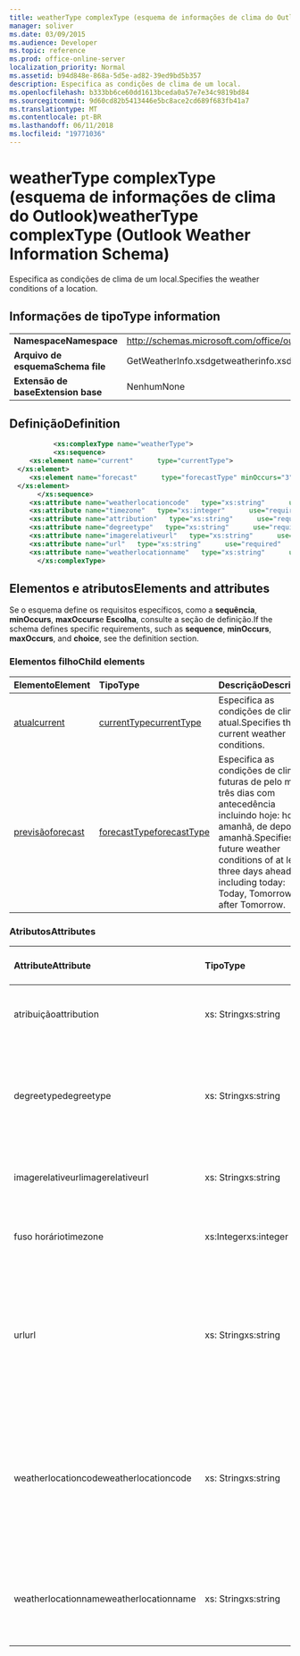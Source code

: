```yaml
---
title: weatherType complexType (esquema de informações de clima do Outlook)
manager: soliver
ms.date: 03/09/2015
ms.audience: Developer
ms.topic: reference
ms.prod: office-online-server
localization_priority: Normal
ms.assetid: b94d848e-868a-5d5e-ad82-39ed9bd5b357
description: Especifica as condições de clima de um local.
ms.openlocfilehash: b333bb6ce60dd1613bceda0a57e7e34c9819bd84
ms.sourcegitcommit: 9d60cd82b5413446e5bc8ace2cd689f683fb41a7
ms.translationtype: MT
ms.contentlocale: pt-BR
ms.lasthandoff: 06/11/2018
ms.locfileid: "19771036"
---
```

# <a name="weathertype-complextype-outlook-weather-information-schema"></a><span data-ttu-id="afd0d-103">weatherType complexType (esquema de informações de clima do Outlook)</span><span class="sxs-lookup"><span data-stu-id="afd0d-103">weatherType complexType (Outlook Weather Information Schema)</span></span>

<span data-ttu-id="afd0d-104">Especifica as condições de clima de um local.</span><span class="sxs-lookup"><span data-stu-id="afd0d-104">Specifies the weather conditions of a location.</span></span>
  
## <a name="type-information"></a><span data-ttu-id="afd0d-105">Informações de tipo</span><span class="sxs-lookup"><span data-stu-id="afd0d-105">Type information</span></span>

|||
|:-----|:-----|
|<span data-ttu-id="afd0d-106">**Namespace**</span><span class="sxs-lookup"><span data-stu-id="afd0d-106">**Namespace**</span></span> <br/> |http://schemas.microsoft.com/office/outlook/15/getweatherinfo.xsd  <br/> |
|<span data-ttu-id="afd0d-107">**Arquivo de esquema**</span><span class="sxs-lookup"><span data-stu-id="afd0d-107">**Schema file**</span></span> <br/> |<span data-ttu-id="afd0d-108">GetWeatherInfo.xsd</span><span class="sxs-lookup"><span data-stu-id="afd0d-108">getweatherinfo.xsd</span></span>  <br/> |
|<span data-ttu-id="afd0d-109">**Extensão de base**</span><span class="sxs-lookup"><span data-stu-id="afd0d-109">**Extension base**</span></span> <br/> |<span data-ttu-id="afd0d-110">Nenhum</span><span class="sxs-lookup"><span data-stu-id="afd0d-110">None</span></span>  <br/> |
   
## <a name="definition"></a><span data-ttu-id="afd0d-111">Definição</span><span class="sxs-lookup"><span data-stu-id="afd0d-111">Definition</span></span>

```XML
           <xs:complexType name="weatherType">
           <xs:sequence>
     <xs:element name="current"      type="currentType">
  </xs:element>  
     <xs:element name="forecast"      type="forecastType" minOccurs="3"     maxOccurs="unbounded"    >
  </xs:element>  
       </xs:sequence>
     <xs:attribute name="weatherlocationcode"   type="xs:string"      use="required"     />
     <xs:attribute name="timezone"   type="xs:integer"      use="required"     />
     <xs:attribute name="attribution"   type="xs:string"      use="required"     />
     <xs:attribute name="degreetype"   type="xs:string"      use="required"     />
     <xs:attribute name="imagerelativeurl"   type="xs:string"      use="required"     />
     <xs:attribute name="url"   type="xs:string"      use="required"     />
     <xs:attribute name="weatherlocationname"   type="xs:string"      use="required"     />
       </xs:complexType>

```

## <a name="elements-and-attributes"></a><span data-ttu-id="afd0d-112">Elementos e atributos</span><span class="sxs-lookup"><span data-stu-id="afd0d-112">Elements and attributes</span></span>

<span data-ttu-id="afd0d-113">Se o esquema define os requisitos específicos, como a **sequência**, **minOccurs**, **maxOccurs**e **Escolha**, consulte a seção de definição.</span><span class="sxs-lookup"><span data-stu-id="afd0d-113">If the schema defines specific requirements, such as **sequence**, **minOccurs**, **maxOccurs**, and **choice**, see the definition section.</span></span> 
  
### <a name="child-elements"></a><span data-ttu-id="afd0d-114">Elementos filho</span><span class="sxs-lookup"><span data-stu-id="afd0d-114">Child elements</span></span>

|<span data-ttu-id="afd0d-115">**Elemento**</span><span class="sxs-lookup"><span data-stu-id="afd0d-115">**Element**</span></span>|<span data-ttu-id="afd0d-116">**Tipo**</span><span class="sxs-lookup"><span data-stu-id="afd0d-116">**Type**</span></span>|<span data-ttu-id="afd0d-117">**Descrição**</span><span class="sxs-lookup"><span data-stu-id="afd0d-117">**Description**</span></span>|
|:-----|:-----|:-----|
|[<span data-ttu-id="afd0d-118">atual</span><span class="sxs-lookup"><span data-stu-id="afd0d-118">current</span></span>](current-element-weathertype-complextypeoutlook-weather-information-schema.md) <br/> |[<span data-ttu-id="afd0d-119">currentType</span><span class="sxs-lookup"><span data-stu-id="afd0d-119">currentType</span></span>](currenttype-complextype-outlook-weather-information-schema.md) <br/> |<span data-ttu-id="afd0d-120">Especifica as condições de clima atual.</span><span class="sxs-lookup"><span data-stu-id="afd0d-120">Specifies the current weather conditions.</span></span>  <br/> |
|[<span data-ttu-id="afd0d-121">previsão</span><span class="sxs-lookup"><span data-stu-id="afd0d-121">forecast</span></span>](forecast-element-weathertype-complextypeoutlook-weather-information-schema.md) <br/> |[<span data-ttu-id="afd0d-122">forecastType</span><span class="sxs-lookup"><span data-stu-id="afd0d-122">forecastType</span></span>](forecasttype-complextype-outlook-weather-information-schema.md) <br/> |<span data-ttu-id="afd0d-123">Especifica as condições de clima futuras de pelo menos três dias com antecedência incluindo hoje: hoje, amanhã, de depois de amanhã.</span><span class="sxs-lookup"><span data-stu-id="afd0d-123">Specifies the future weather conditions of at least three days ahead including today: Today, Tomorrow, Day after Tomorrow.</span></span>  <br/> |
   
### <a name="attributes"></a><span data-ttu-id="afd0d-124">Atributos</span><span class="sxs-lookup"><span data-stu-id="afd0d-124">Attributes</span></span>

|<span data-ttu-id="afd0d-125">**Attribute**</span><span class="sxs-lookup"><span data-stu-id="afd0d-125">**Attribute**</span></span>|<span data-ttu-id="afd0d-126">**Tipo**</span><span class="sxs-lookup"><span data-stu-id="afd0d-126">**Type**</span></span>|<span data-ttu-id="afd0d-127">**Obrigatório**</span><span class="sxs-lookup"><span data-stu-id="afd0d-127">**Required**</span></span>|<span data-ttu-id="afd0d-128">**Descrição**</span><span class="sxs-lookup"><span data-stu-id="afd0d-128">**Description**</span></span>|<span data-ttu-id="afd0d-129">**Valores possíveis**</span><span class="sxs-lookup"><span data-stu-id="afd0d-129">**Possible values**</span></span>|
|:-----|:-----|:-----|:-----|:-----|
|<span data-ttu-id="afd0d-130">atribuição</span><span class="sxs-lookup"><span data-stu-id="afd0d-130">attribution</span></span>  <br/> |<span data-ttu-id="afd0d-131">xs: String</span><span class="sxs-lookup"><span data-stu-id="afd0d-131">xs:string</span></span>  <br/> |<span data-ttu-id="afd0d-132">obrigatório</span><span class="sxs-lookup"><span data-stu-id="afd0d-132">required</span></span>  <br/> |<span data-ttu-id="afd0d-133">Especifica a fonte das informações de clima.</span><span class="sxs-lookup"><span data-stu-id="afd0d-133">Specifies the source of the weather information.</span></span>  <br/> |<span data-ttu-id="afd0d-134">Um valor do xs: string tipo</span><span class="sxs-lookup"><span data-stu-id="afd0d-134">A value of the type xs:string</span></span>  <br/> |
|<span data-ttu-id="afd0d-135">degreetype</span><span class="sxs-lookup"><span data-stu-id="afd0d-135">degreetype</span></span>  <br/> |<span data-ttu-id="afd0d-136">xs: String</span><span class="sxs-lookup"><span data-stu-id="afd0d-136">xs:string</span></span>  <br/> |<span data-ttu-id="afd0d-137">obrigatório</span><span class="sxs-lookup"><span data-stu-id="afd0d-137">required</span></span>  <br/> |<span data-ttu-id="afd0d-138">Especifica a unidade para a temperatura da localidade, por exemplo, Celsius.</span><span class="sxs-lookup"><span data-stu-id="afd0d-138">Specifies the unit for the temperature of the location for example, Celsius.</span></span>  <br/> |<span data-ttu-id="afd0d-139">C, F</span><span class="sxs-lookup"><span data-stu-id="afd0d-139">C, F</span></span>  <br/> |
|<span data-ttu-id="afd0d-140">imagerelativeurl</span><span class="sxs-lookup"><span data-stu-id="afd0d-140">imagerelativeurl</span></span>  <br/> |<span data-ttu-id="afd0d-141">xs: String</span><span class="sxs-lookup"><span data-stu-id="afd0d-141">xs:string</span></span>  <br/> |<span data-ttu-id="afd0d-142">obrigatório</span><span class="sxs-lookup"><span data-stu-id="afd0d-142">required</span></span>  <br/> |<span data-ttu-id="afd0d-143">Especifica a URL da imagem para o local.</span><span class="sxs-lookup"><span data-stu-id="afd0d-143">Specifies the URL of the image for the location.</span></span>  <br/> |<span data-ttu-id="afd0d-144">Um valor do xs: string tipo</span><span class="sxs-lookup"><span data-stu-id="afd0d-144">A value of the type xs:string</span></span>  <br/> |
|<span data-ttu-id="afd0d-145">fuso horário</span><span class="sxs-lookup"><span data-stu-id="afd0d-145">timezone</span></span>  <br/> |<span data-ttu-id="afd0d-146">xs:Integer</span><span class="sxs-lookup"><span data-stu-id="afd0d-146">xs:integer</span></span>  <br/> |<span data-ttu-id="afd0d-147">obrigatório</span><span class="sxs-lookup"><span data-stu-id="afd0d-147">required</span></span>  <br/> |<span data-ttu-id="afd0d-148">Especifica o deslocamento de GMT.</span><span class="sxs-lookup"><span data-stu-id="afd0d-148">Specifies the GMT offset.</span></span>  <br/> |<span data-ttu-id="afd0d-149">Um valor entre -11 e 12 inclusive</span><span class="sxs-lookup"><span data-stu-id="afd0d-149">A value between -11 and 12 inclusive</span></span>  <br/> |
|<span data-ttu-id="afd0d-150">url</span><span class="sxs-lookup"><span data-stu-id="afd0d-150">url</span></span>  <br/> |<span data-ttu-id="afd0d-151">xs: String</span><span class="sxs-lookup"><span data-stu-id="afd0d-151">xs:string</span></span>  <br/> |<span data-ttu-id="afd0d-152">obrigatório</span><span class="sxs-lookup"><span data-stu-id="afd0d-152">required</span></span>  <br/> |<span data-ttu-id="afd0d-153">Especifica a URL da página da web do serviço clima que contém informações de clima para o local especificado.</span><span class="sxs-lookup"><span data-stu-id="afd0d-153">Specifies the URL for the web page of the weather service that contains weather information for the specified location.</span></span>  <br/> |<span data-ttu-id="afd0d-154">Um valor do xs: string tipo</span><span class="sxs-lookup"><span data-stu-id="afd0d-154">A value of the type xs:string</span></span>  <br/> |
|<span data-ttu-id="afd0d-155">weatherlocationcode</span><span class="sxs-lookup"><span data-stu-id="afd0d-155">weatherlocationcode</span></span>  <br/> |<span data-ttu-id="afd0d-156">xs: String</span><span class="sxs-lookup"><span data-stu-id="afd0d-156">xs:string</span></span>  <br/> |<span data-ttu-id="afd0d-157">obrigatório</span><span class="sxs-lookup"><span data-stu-id="afd0d-157">required</span></span>  <br/> |<span data-ttu-id="afd0d-158">Especifica o código que está associado com o local usado para distinguir vários local que tiverem o mesmo nome.</span><span class="sxs-lookup"><span data-stu-id="afd0d-158">Specifies the code that is associated with the location used to distinguish multiple location that have the same name.</span></span>  <br/> |<span data-ttu-id="afd0d-159">Um valor do xs: string tipo</span><span class="sxs-lookup"><span data-stu-id="afd0d-159">A value of the type xs:string</span></span>  <br/> |
|<span data-ttu-id="afd0d-160">weatherlocationname</span><span class="sxs-lookup"><span data-stu-id="afd0d-160">weatherlocationname</span></span>  <br/> |<span data-ttu-id="afd0d-161">xs: String</span><span class="sxs-lookup"><span data-stu-id="afd0d-161">xs:string</span></span>  <br/> |<span data-ttu-id="afd0d-162">obrigatório</span><span class="sxs-lookup"><span data-stu-id="afd0d-162">required</span></span>  <br/> |<span data-ttu-id="afd0d-163">Especifica o nome do local que aparece no controle de lista suspensa.</span><span class="sxs-lookup"><span data-stu-id="afd0d-163">Specifies the name of the location that appears in the drop-down control.</span></span>  <br/> |<span data-ttu-id="afd0d-164">Um valor do xs: string tipo</span><span class="sxs-lookup"><span data-stu-id="afd0d-164">A value of the type xs:string</span></span>  <br/> |
   

